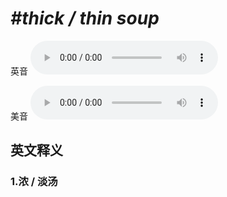 # ***\#thick / thin soup*** 
英音
<audio src="./media/thick   thin soup1_AAC.aac" controls="controls"></audio>

美音
<audio src="./media/thick   thin soup2_AAC.aac" controls="controls"></audio>



  

英文释义
---
### 1.**浓 / 淡汤**  


